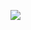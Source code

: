 ![](https://www.element14.com/community/servlet/JiveServlet/showImage/38-35270-888186/WhatsApp+Image+2020-06-16+at+8.17.10+PM.jpeg)
